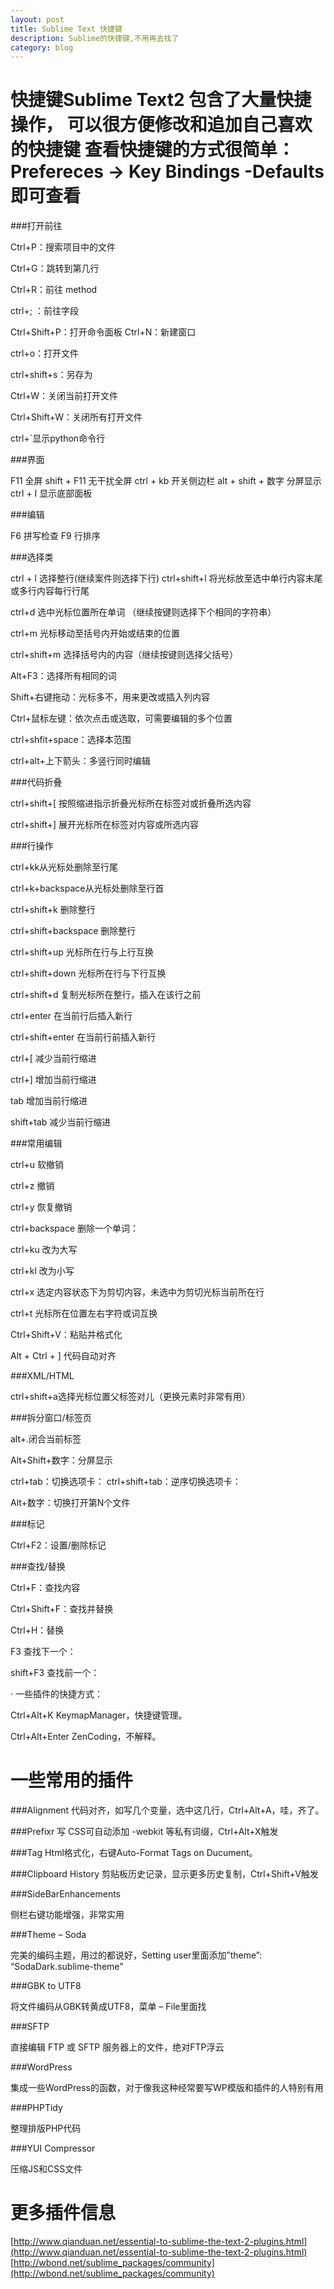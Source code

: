 ```yaml
---
layout: post
title: Sublime Text 快捷键
description: Sublime的快捷键,不用再去找了
category: blog
---
```


快捷键Sublime Text2 包含了大量快捷操作， 可以很方便修改和追加自己喜欢的快捷键
查看快捷键的方式很简单：
Prefereces -> Key Bindings -Defaults即可查看
=============================================================================

###打开前往

Ctrl+P：搜索项目中的文件

Ctrl+G：跳转到第几行

Ctrl+R：前往 method

ctrl+; ：前往字段

Ctrl+Shift+P：打开命令面板
Ctrl+N：新建窗口

ctrl+o：打开文件

ctrl+shift+s：另存为

Ctrl+W：关闭当前打开文件

Ctrl+Shift+W：关闭所有打开文件

ctrl+\`显示python命令行

###界面

F11 全屏
shift + F11 无干扰全屏
ctrl + kb 开关侧边栏
alt + shift + 数字 分屏显示
ctrl + I 显示底部面板

###编辑

F6 拼写检查
F9 行排序

###选择类

ctrl + l 选择整行(继续案件则选择下行)
ctrl+shift+l 将光标放至选中单行内容末尾或多行内容每行行尾

ctrl+d 选中光标位置所在单词 （继续按键则选择下个相同的字符串）

ctrl+m 光标移动至括号内开始或结束的位置

ctrl+shift+m 选择括号内的内容（继续按键则选择父括号）

Alt+F3：选择所有相同的词

Shift+右键拖动：光标多不，用来更改或插入列内容

Ctrl+鼠标左键：依次点击或选取，可需要编辑的多个位置

ctrl+shfit+space：选择本范围

ctrl+alt+上下箭头：多竖行同时编辑

###代码折叠

ctrl+shift+\[ 按照缩进指示折叠光标所在标签对或折叠所选内容

ctrl+shift+\] 展开光标所在标签对内容或所选内容

###行操作

ctrl+kk从光标处删除至行尾

ctrl+k+backspace从光标处删除至行首

ctrl+shift+k 删除整行

ctrl+shift+backspace 删除整行

ctrl+shift+up 光标所在行与上行互换

ctrl+shift+down 光标所在行与下行互换

ctrl+shift+d 复制光标所在整行，插入在该行之前

ctrl+enter 在当前行后插入新行

ctrl+shift+enter 在当前行前插入新行

ctrl+\[ 减少当前行缩进

ctrl+\] 增加当前行缩进

tab 增加当前行缩进

shift+tab 减少当前行缩进

###常用编辑

ctrl+u 软撤销

ctrl+z 撤销

ctrl+y 恢复撤销

ctrl+backspace    删除一个单词：

ctrl+ku 改为大写

ctrl+kl 改为小写

ctrl+x 选定内容状态下为剪切内容，未选中为剪切光标当前所在行

ctrl+t 光标所在位置左右字符或词互换

Ctrl+Shift+V：粘贴并格式化

Alt + Ctrl + \]  代码自动对齐

###XML/HTML

ctrl+shift+a选择光标位置父标签对儿（更换元素时非常有用）

###拆分窗口/标签页

alt+.闭合当前标签

Alt+Shift+数字：分屏显示

ctrl+tab：切换选项卡：
ctrl+shift+tab：逆序切换选项卡：

Alt+数字：切换打开第N个文件

###标记

Ctrl+F2：设置/删除标记

###查找/替换

Ctrl+F：查找内容

Ctrl+Shift+F：查找并替换

Ctrl+H：替换

F3          查找下一个：

shift+F3    查找前一个：

 

·        一些插件的快捷方式：

Ctrl+Alt+K KeymapManager，快捷键管理。

Ctrl+Alt+Enter ZenCoding，不解释。



一些常用的插件
=============================================================================



###Alignment
代码对齐，如写几个变量，选中这几行，Ctrl+Alt+A，哇，齐了。

###Prefixr
写 CSS可自动添加 -webkit 等私有词缀，Ctrl+Alt+X触发

###Tag
Html格式化，右键Auto-Format Tags on Ducument。

###Clipboard History
剪贴板历史记录，显示更多历史复制，Ctrl+Shift+V触发

###SideBarEnhancements

侧栏右键功能增强，非常实用

 

###Theme – Soda

完美的编码主题，用过的都说好，Setting user里面添加”theme”: “SodaDark.sublime-theme”

 

###GBK to UTF8

将文件编码从GBK转黄成UTF8，菜单 – File里面找

 

###SFTP

直接编辑 FTP 或 SFTP 服务器上的文件，绝对FTP浮云

 

###WordPress

集成一些WordPress的函数，对于像我这种经常要写WP模版和插件的人特别有用

 

###PHPTidy

整理排版PHP代码

 

###YUI Compressor

压缩JS和CSS文件


更多插件信息
====================================================================
[http://www.qianduan.net/essential-to-sublime-the-text-2-plugins.html](http://www.qianduan.net/essential-to-sublime-the-text-2-plugins.html)
[http://wbond.net/sublime_packages/community](http://wbond.net/sublime_packages/community)